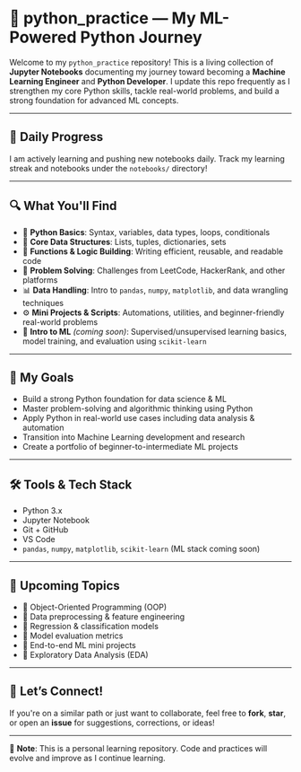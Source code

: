 # 🧠 python_practice — My ML-Powered Python Journey

Welcome to my `python_practice` repository! This is a living collection of **Jupyter Notebooks** documenting my journey toward becoming a **Machine Learning Engineer** and **Python Developer**. I update this repo frequently as I strengthen my core Python skills, tackle real-world problems, and build a strong foundation for advanced ML concepts.

---

## 📅 Daily Progress

I am actively learning and pushing new notebooks daily. Track my learning streak and notebooks under the `notebooks/` directory!

---

## 🔍 What You'll Find

- 🐍 **Python Basics**: Syntax, variables, data types, loops, conditionals  
- 🧮 **Core Data Structures**: Lists, tuples, dictionaries, sets  
- 🔁 **Functions & Logic Building**: Writing efficient, reusable, and readable code  
- 🎯 **Problem Solving**: Challenges from LeetCode, HackerRank, and other platforms  
- 📊 **Data Handling**: Intro to `pandas`, `numpy`, `matplotlib`, and data wrangling techniques  
- ⚙️ **Mini Projects & Scripts**: Automations, utilities, and beginner-friendly real-world problems  
- 🤖 **Intro to ML** _(coming soon)_: Supervised/unsupervised learning basics, model training, and evaluation using `scikit-learn`

---

## 🚀 My Goals

- Build a strong Python foundation for data science & ML  
- Master problem-solving and algorithmic thinking using Python  
- Apply Python in real-world use cases including data analysis & automation  
- Transition into Machine Learning development and research  
- Create a portfolio of beginner-to-intermediate ML projects

---

## 🛠️ Tools & Tech Stack

- Python 3.x  
- Jupyter Notebook  
- Git + GitHub  
- VS Code  
- `pandas`, `numpy`, `matplotlib`, `scikit-learn` (ML stack coming soon)

---

## 🌱 Upcoming Topics

- 📌 Object-Oriented Programming (OOP)  
- 📌 Data preprocessing & feature engineering  
- 📌 Regression & classification models  
- 📌 Model evaluation metrics  
- 📌 End-to-end ML mini projects  
- 📌 Exploratory Data Analysis (EDA)

---

## 🤝 Let’s Connect!

If you're on a similar path or just want to collaborate, feel free to **fork**, **star**, or open an **issue** for suggestions, corrections, or ideas!

---

📌 **Note**: This is a personal learning repository. Code and practices will evolve and improve as I continue learning.
